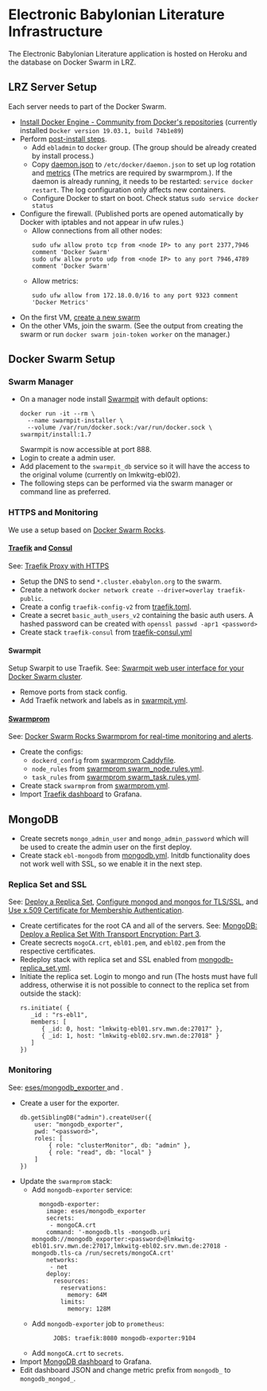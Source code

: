 # Electronic Babylonian Literature Infrastructure

The Electronic Babylonian Literature application is hosted on Heroku and the database on Docker Swarm in LRZ.

## LRZ Server Setup

Each server needs to part of the Docker Swarm.

- [Install Docker Engine - Community from Docker's repositories](https://docs.docker.com/install/linux/docker-ce/debian/#install-using-the-repository) (currently installed `Docker version 19.03.1, build 74b1e89`)
- Perform [post-install steps](https://docs.docker.com/install/linux/linux-postinstall/).
  - Add `ebladmin` to `docker` group. (The group should be already created by install process.)
  - Copy [daemon.json](https://github.com/ElectronicBabylonianLiterature/infrastructure/blob/master/daemon.json) to `/etc/docker/daemon.json`  to set up log rotation and [metrics](https://docs.docker.com/config/thirdparty/prometheus/) (The metrics are required by swarmprom.). If the daemon is already running, it needs to be restarted: `service docker restart`. The log configuration only affects new containers.
  - Configure Docker to start on boot. Check status `sudo service docker status`
- Configure the firewall. (Published ports are opened automatically by Docker with iptables and not appear in ufw rules.)
  - Allow connections from all other nodes:
    ```
    sudo ufw allow proto tcp from <node IP> to any port 2377,7946 comment 'Docker Swarm'
    sudo ufw allow proto udp from <node IP> to any port 7946,4789 comment 'Docker Swarm'
    ```
  - Allow metrics:
    ```
    sudo ufw allow from 172.18.0.0/16 to any port 9323 comment 'Docker Metrics'
    ```
- On the first VM, [create a new swarm](https://docs.docker.com/engine/swarm/swarm-tutorial/create-swarm/)
- On the other VMs, join the swarm. (See the output from creating the swarm or run `docker swarm join-token worker` on the manager.)

## Docker Swarm Setup

### Swarm Manager

- On a manager node install [Swarmpit](https://swarmpit.io) with default options:
  ```
  docker run -it --rm \
    --name swarmpit-installer \
    --volume /var/run/docker.sock:/var/run/docker.sock \
  swarmpit/install:1.7
  ```
  Swarmpit is now accessible at port 888.
- Login to create a admin user.
- Add placement to the `swarmpit_db` service so it will have the access to the original volume (currently on lmkwitg-ebl02).
- The following steps can be performed via the swarm manager or command line as preferred.

### HTTPS and Monitoring

We use a setup based on [Docker Swarm Rocks](https://dockerswarm.rocks).

#### [Traefik](https://traefik.io/) and [Consul](https://www.consul.io/)

See: [Traefik Proxy with HTTPS](https://dockerswarm.rocks/traefik/)

- Setup the DNS to send `*.cluster.ebabylon.org` to the swarm.
- Create a network `docker network create --driver=overlay traefik-public`.
- Create a config `traefik-config-v2` from [traefik.toml](https://github.com/ElectronicBabylonianLiterature/infrastructure/blob/master/traefik.toml).
- Create a secret `basic_auth_users_v2` containing the basic auth users. A hashed password can be created with `openssl passwd -apr1 <password>`
- Create stack `traefik-consul` from [traefik-consul.yml](https://github.com/ElectronicBabylonianLiterature/infrastructure/tree/master)

#### Swarmpit

Setup Swarpit to use Traefik. See: [Swarmpit web user interface for your Docker Swarm cluster](https://dockerswarm.rocks/swarmpit/).

- Remove ports from stack config.
- Add Traefik network and labels as in [swarmpit.yml](https://github.com/ElectronicBabylonianLiterature/infrastructure/blob/master/swarmpit.yml).

#### [Swarmprom](https://github.com/stefanprodan/swarmprom)

See: [Docker Swarm Rocks Swarmprom for real-time monitoring and alerts](https://dockerswarm.rocks/swarmprom/).

- Create the configs:
  - `dockerd_config` from [swarmprom Caddyfile](https://github.com/stefanprodan/swarmprom/blob/master/dockerd-exporter/Caddyfile).
  - `node_rules` from [swarmprom swarm_node.rules.yml](https://github.com/stefanprodan/swarmprom/blob/master/prometheus/rules/swarm_node.rules.yml).
  - `task_rules` from [swarmprom swarm_task.rules.yml](https://github.com/stefanprodan/swarmprom/blob/master/prometheus/rules/swarm_task.rules.yml).
- Create stack `swarmprom` from [swarmprom.yml](https://github.com/ElectronicBabylonianLiterature/infrastructure/blob/master/swarmprom.yml).
- Import [Traefik dashboard](https://grafana.com/grafana/dashboards/4475) to Grafana.

## MongoDB

- Create secrets `mongo_admin_user` and `mongo_admin_password` which will be used to create the admin user on the first deploy.
- Create stack `ebl-mongodb` from [mongodb.yml](https://github.com/ElectronicBabylonianLiterature/infrastructure/blob/master/mongodb.yml). Initdb functionality does not work well with SSL, so we enable it in the next step.

### Replica Set and SSL

See: [Deploy a Replica Set](https://docs.mongodb.com/manual/tutorial/deploy-replica-set/), [Configure mongod and mongos for TLS/SSL](https://docs.mongodb.com/manual/tutorial/configure-ssl/), and [Use x.509 Certificate for Membership Authentication](https://docs.mongodb.com/manual/tutorial/configure-x509-member-authentication/).

- Create certificates for the root CA and all of the servers. See: [MongoDB: Deploy a Replica Set With Transport Encryption: Part 3](https://dzone.com/articles/mongodb-deploy-a-replica-set-with-transport-encryp-1).
- Create secrects `mogoCA.crt`, `ebl01.pem`, and `ebl02.pem` from the respective certificates.
- Redeploy stack with replica set and SSL enabled from [mongodb-replica_set.yml](https://github.com/ElectronicBabylonianLiterature/infrastructure/blob/master/mongodb-replica_set.yml).
- Initiate the replica set. Login to mongo and run (The hosts must have full address, otherwise it is not possible to connect to the replica set from outside the stack):
  ```
  rs.initiate( {
     _id : "rs-ebl1",
     members: [
        { _id: 0, host: "lmkwitg-ebl01.srv.mwn.de:27017" },
        { _id: 1, host: "lmkwitg-ebl02.srv.mwn.de:27018" }
     ]
  })
  ```
  
### Monitoring

See: [eses/mongodb_exporter
](https://hub.docker.com/r/eses/mongodb_exporter) and [](https://www.percona.com/doc/percona-monitoring-and-management/section.exporter.mongodb.html).

- Create a user for the exporter.
  ```
  db.getSiblingDB("admin").createUser({
      user: "mongodb_exporter",
      pwd: "<password>",
      roles: [
          { role: "clusterMonitor", db: "admin" },
          { role: "read", db: "local" }
      ]
  })
  ```
- Update the `swarmprom` stack:
  - Add `mongodb-exporter` service: 
    ```
      mongodb-exporter:
        image: eses/mongodb_exporter
        secrets:
         - mongoCA.crt
        command: '-mongodb.tls -mongodb.uri mongodb://mongodb_exporter:<password>@lmkwitg-ebl01.srv.mwn.de:27017,lmkwitg-ebl02.srv.mwn.de:27018 -mongodb.tls-ca /run/secrets/mongoCA.crt'
        networks:
         - net
        deploy:
          resources:
            reservations:
              memory: 64M
            limits:
              memory: 128M
    ```
  - Add `mongodb-exporter` job to `prometheus`:
    ```
          JOBS: traefik:8080 mongodb-exporter:9104
    ```
  - Add `mongoCA.crt` to `secrets`.
- Import [MongoDB dashboard](https://grafana.com/grafana/dashboards/2583) to Grafana.
- Edit dashboard JSON and change metric prefix from `mongodb_` to `mongodb_mongod_`.
